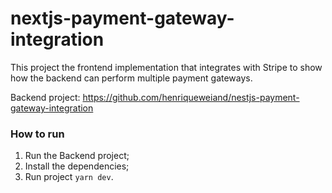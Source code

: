 # nextjs-payment-gateway-integration

This project the frontend implementation that integrates with Stripe to show how the backend can perform multiple payment gateways.

Backend project: https://github.com/henriqueweiand/nestjs-payment-gateway-integration

### How to run

1. Run the Backend project;
2. Install the dependencies;
3. Run project `yarn dev`.

